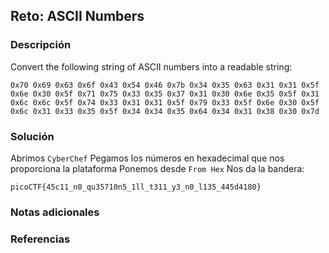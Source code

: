 ## Reto: ASCII Numbers
### Descripción
Convert the following string of ASCII numbers into a readable string:
```
0x70 0x69 0x63 0x6f 0x43 0x54 0x46 0x7b 0x34 0x35 0x63 0x31 0x31 0x5f 0x6e 0x30 0x5f 0x71 0x75 0x33 0x35 0x37 0x31 0x30 0x6e 0x35 0x5f 0x31 0x6c 0x6c 0x5f 0x74 0x33 0x31 0x31 0x5f 0x79 0x33 0x5f 0x6e 0x30 0x5f 0x6c 0x31 0x33 0x35 0x5f 0x34 0x34 0x35 0x64 0x34 0x31 0x38 0x30 0x7d
```

### Solución
Abrimos `CyberChef`
Pegamos los números en hexadecimal que nos proporciona la plataforma
Ponemos desde `From Hex`
Nos da la bandera:
```flag
picoCTF{45c11_n0_qu35710n5_1ll_t311_y3_n0_l135_445d4180}
```
### Notas adicionales
### Referencias

